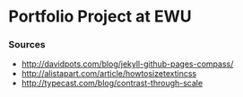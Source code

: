Portfolio Project at EWU
======
### Sources
* http://davidpots.com/blog/jekyll-github-pages-compass/
* http://alistapart.com/article/howtosizetextincss
* http://typecast.com/blog/contrast-through-scale

